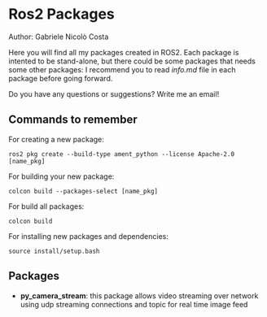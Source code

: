 # Ros2 Packages

Author: Gabriele Nicolò Costa

Here you will find all my packages created in ROS2. Each package is intented to be stand-alone, but there could be some packages that needs some other packages: I recommend you to read *info.md* file in each package before going forward.

Do you have any questions or suggestions? Write me an email!

## Commands to remember
For creating a new package:
```
ros2 pkg create --build-type ament_python --license Apache-2.0 [name_pkg]
```
For building your new package:
```
colcon build --packages-select [name_pkg]
```
For build all packages:
```
colcon build
```
For installing new packages and dependencies:
```
source install/setup.bash
```

## Packages
- **py_camera_stream**: this package allows video streaming over network using udp streaming connections and topic for real time image feed
